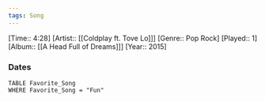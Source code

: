 ```yaml
---
tags: Song  
---
```

[Time:: 4:28]
[Artist:: [[Coldplay ft. Tove Lo]]]
[Genre:: Pop Rock]
[Played:: 1]
[Album:: [[A Head Full of Dreams]]]
[Year:: 2015]
### Dates
````dataview
TABLE Favorite_Song
WHERE Favorite_Song = "Fun"
````